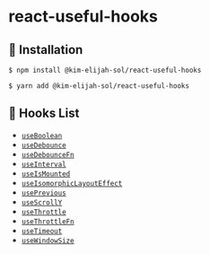 # react-useful-hooks

## 🚀 Installation

```shell
$ npm install @kim-elijah-sol/react-useful-hooks
```

```shell
$ yarn add @kim-elijah-sol/react-useful-hooks
```

## 📘 Hooks List

- [`useBoolean`](https://github.com/kim-elijah-sol/react-useful-hooks/blob/main/src/useBoolean.md)
- [`useDebounce`](https://github.com/kim-elijah-sol/react-useful-hooks/blob/main/src/useDebounce.md)
- [`useDebounceFn`](https://github.com/kim-elijah-sol/react-useful-hooks/blob/main/src/useDebounceFn.md)
- [`useInterval`](https://github.com/kim-elijah-sol/react-useful-hooks/blob/main/src/useInterval.md)
- [`useIsMounted`](https://github.com/kim-elijah-sol/react-useful-hooks/blob/main/src/useIsMounted.md)
- [`useIsomorphicLayoutEffect`](https://github.com/kim-elijah-sol/react-useful-hooks/blob/main/src/useIsomorphicLayoutEffect.md)
- [`usePrevious`](https://github.com/kim-elijah-sol/react-useful-hooks/blob/main/src/usePrevious.md)
- [`useScrollY`](https://github.com/kim-elijah-sol/react-useful-hooks/blob/main/src/useScrollY.md)
- [`useThrottle`](https://github.com/kim-elijah-sol/react-useful-hooks/blob/main/src/useThrottle.md)
- [`useThrottleFn`](https://github.com/kim-elijah-sol/react-useful-hooks/blob/main/src/useThrottleFn.md)
- [`useTimeout`](https://github.com/kim-elijah-sol/react-useful-hooks/blob/main/src/useTimeout.md)
- [`useWindowSize`](https://github.com/kim-elijah-sol/react-useful-hooks/blob/main/src/useWindowSize.md)
